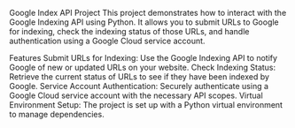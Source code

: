 Google Index API Project
This project demonstrates how to interact with the Google Indexing API using Python. 
It allows you to submit URLs to Google for indexing, check the indexing status of those URLs, and handle authentication using a Google Cloud service account.

Features
Submit URLs for Indexing: Use the Google Indexing API to notify Google of new or updated URLs on your website.
Check Indexing Status: Retrieve the current status of URLs to see if they have been indexed by Google.
Service Account Authentication: Securely authenticate using a Google Cloud service account with the necessary API scopes.
Virtual Environment Setup: The project is set up with a Python virtual environment to manage dependencies.

